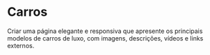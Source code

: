 # Carros
Criar uma página elegante e responsiva que apresente os principais modelos de carros de luxo, com imagens, descrições, vídeos e links externos.
